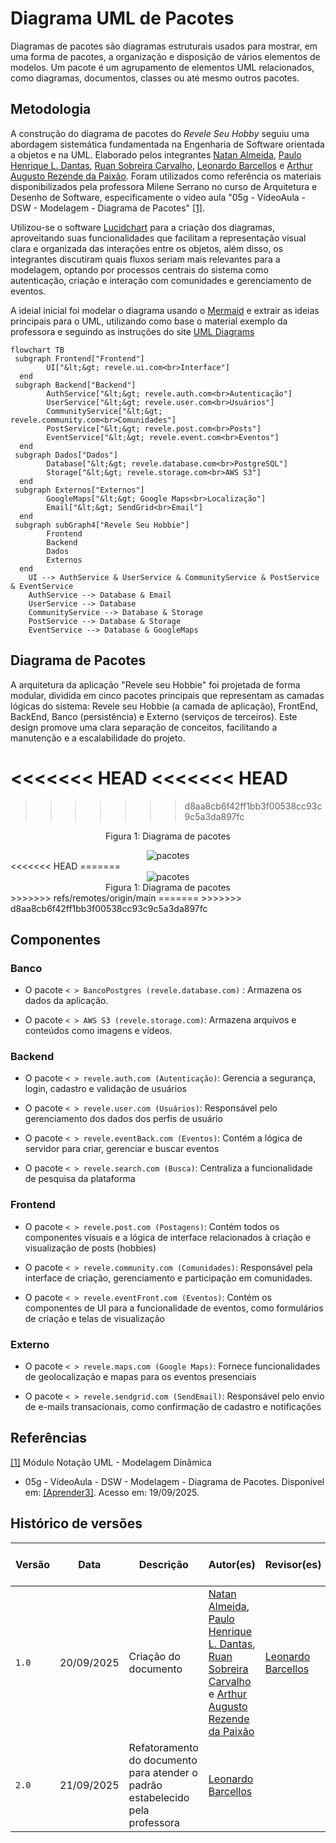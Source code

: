# Diagrama UML de Pacotes

Diagramas de pacotes são diagramas estruturais usados para mostrar, em uma forma de pacotes, a organização e disposição de vários elementos de modelos. Um pacote é um agrupamento de elementos UML relacionados, como diagramas, documentos, classes ou até mesmo outros pacotes.

## Metodologia

A construção do diagrama de pacotes do _Revele Seu Hobby_ seguiu uma abordagem sistemática fundamentada na Engenharia de Software orientada a objetos e na UML. Elaborado pelos integrantes [Natan Almeida](https://github.com/natanalmeida03), [Paulo Henrique L. Dantas](https://github.com/Nanashii76), [Ruan Sobreira Carvalho](https://github.com/Ruan-Carvalho), [Leonardo Barcellos](https://github.com/oyLeonardo) e [Arthur Augusto Rezende da Paixão](https://github.com/arthur-augusto). Foram utilizados como referência os materiais disponibilizados pela professora Milene Serrano no curso de Arquitetura e Desenho de Software, especificamente o vídeo aula "05g - VídeoAula - DSW - Modelagem - Diagrama de Pacotes" [[1]](#ref1).

Utilizou-se o software [Lucidchart](https://www.lucidchart.com/pages/pt/diagramas-de-comunicacao-uml) para a criação dos diagramas, aproveitando suas funcionalidades que facilitam a representação visual clara e organizada das interações entre os objetos, além disso, os integrantes discutiram quais fluxos seriam mais relevantes para a modelagem, optando por processos centrais do sistema como autenticação, criação e interação com comunidades e gerenciamento de eventos.


A ideial inicial foi modelar o diagrama usando o [Mermaid](https://www.mermaidchart.com/app/projects/0c66e4cf-8fd3-44c4-a270-70529e43d6ef/diagrams/119979bd-782f-4cd7-90b1-6bde08b9d8f8/version/v0.1/edit) e extrair as ideias principais para o UML, utilizando como base o material exemplo da professora e seguindo as instruções do site [UML Diagrams](https://www.uml-diagrams.org/package-diagrams-overview.html)

```mermaid
flowchart TB
 subgraph Frontend["Frontend"]
        UI["&lt;&gt; revele.ui.com<br>Interface"]
  end
 subgraph Backend["Backend"]
        AuthService["&lt;&gt; revele.auth.com<br>Autenticação"]
        UserService["&lt;&gt; revele.user.com<br>Usuários"]
        CommunityService["&lt;&gt; revele.community.com<br>Comunidades"]
        PostService["&lt;&gt; revele.post.com<br>Posts"]
        EventService["&lt;&gt; revele.event.com<br>Eventos"]
  end
 subgraph Dados["Dados"]
        Database["&lt;&gt; revele.database.com<br>PostgreSQL"]
        Storage["&lt;&gt; revele.storage.com<br>AWS S3"]
  end
 subgraph Externos["Externos"]
        GoogleMaps["&lt;&gt; Google Maps<br>Localização"]
        Email["&lt;&gt; SendGrid<br>Email"]
  end
 subgraph subGraph4["Revele Seu Hobbie"]
        Frontend
        Backend
        Dados
        Externos
  end
    UI --> AuthService & UserService & CommunityService & PostService & EventService
    AuthService --> Database & Email
    UserService --> Database
    CommunityService --> Database & Storage
    PostService --> Database & Storage
    EventService --> Database & GoogleMaps
```

## Diagrama de Pacotes

A arquitetura da aplicação "Revele seu Hobbie" foi projetada de forma modular, dividida em cinco pacotes principais que representam as camadas lógicas do sistema: Revele seu Hobbie (a camada de aplicação), FrontEnd, BackEnd, Banco (persistência) e Externo (serviços de terceiros). Este design promove uma clara separação de conceitos, facilitando a manutenção e a escalabilidade do projeto.

<<<<<<< HEAD
<<<<<<< HEAD
=======
>>>>>>> d8aa8cb6f42ff1bb3f00538cc93c9c5a3da897fc
<div style="text-align: center;">

<p>Figura 1: Diagrama de pacotes</p>
<img src="/assets/diagrama-pacotes.jpg" alt="pacotes" border="0">

</div>
<<<<<<< HEAD
=======
<center>
<img src="assets/diagrama-pacotes.jpg" alt="pacotes" border="0">
<figcaption>Figura 1: Diagrama de pacotes</figcaption>
</center>
>>>>>>> refs/remotes/origin/main
=======
>>>>>>> d8aa8cb6f42ff1bb3f00538cc93c9c5a3da897fc


## Componentes

### Banco

- O pacote `< > BancoPostgres (revele.database.com)` : Armazena os dados da aplicação.

- O pacote `< > AWS S3 (revele.storage.com)`: Armazena arquivos e conteúdos como imagens e vídeos.

### Backend

- O pacote `< > revele.auth.com (Autenticação)`: Gerencia a segurança, login, cadastro e validação de usuários

- O pacote `< > revele.user.com (Usuários)`: Responsável pelo gerenciamento dos dados dos perfis de usuário

- O pacote `< > revele.eventBack.com (Eventos)`: Contém a lógica de servidor para criar, gerenciar e buscar eventos

- O pacote `< > revele.search.com (Busca)`: Centraliza a funcionalidade de pesquisa da plataforma

### Frontend

- O pacote `< > revele.post.com (Postagens)`: Contém todos os componentes visuais e a lógica de interface relacionados à criação e visualização de posts (hobbies)

- O pacote `< > revele.community.com (Comunidades)`: Responsável pela interface de criação, gerenciamento e participação em comunidades.

- O pacote `< > revele.eventFront.com (Eventos)`: Contém os componentes de UI para a funcionalidade de eventos, como formulários de criação e telas de visualização

### Externo

- O pacote `< > revele.maps.com (Google Maps)`: Fornece funcionalidades de geolocalização e mapas para os eventos presenciais

- O pacote `< > revele.sendgrid.com (SendEmail)`: Responsável pelo envio de e-mails transacionais, como confirmação de cadastro e notificações

## Referências

<a id="ref1"></a>
[[1]](#diagrama-de-pacotes)
Módulo Notação UML - Modelagem Dinâmica

- 05g - VídeoAula - DSW - Modelagem - Diagrama de Pacotes. Disponível em: [[Aprender3]](https://unbbr-my.sharepoint.com/:v:/g/personal/mileneserrano_unb_br/ET671ARgXk9IqVY576GYDv8BV1oQeFKBdIYnUbbxl3gAwA?e=lq7Vfw). Acesso em: 19/09/2025.


## Histórico de versões

| Versão | Data       | Descrição                                                                     | Autor(es)                                                                                                                                                                                                                                         | Revisor(es)                                         | Comentários dos revisores                                                         | Data da revisão |
| ------ | ---------- | ----------------------------------------------------------------------------- | ------------------------------------------------------------------------------------------------------------------------------------------------------------------------------------------------------------------------------------------------- | --------------------------------------------------- | --------------------------------------------------------------------------------- | --------------- |
| `1.0`  | 20/09/2025 | Criação do documento                                                          | [Natan Almeida](https://github.com/natanalmeida03), [Paulo Henrique L. Dantas](https://github.com/Nanashii76), [Ruan Sobreira Carvalho](https://github.com/Ruan-Carvalho) e [Arthur Augusto Rezende da Paixão](https://github.com/arthur-augusto) | [Leonardo Barcellos](https://github.com/oyLeonardo) | Falta dizer quem construiu os diagramas na metodologia e falta também referências | 21/09/2025      |
| `2.0`  | 21/09/2025 | Refatoramento do documento para atender o padrão estabelecido pela professora | [Leonardo Barcellos](https://github.com/oyLeonardo)                                                                                                                                                                                               |                                                     |                                                                                   |       |
